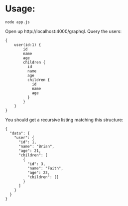 # Usage:

```node app.js```

Open up http://localhost:4000/graphql. Query the users:

```
{
    user(id:1) {
        id
        name
        age
        children {
          id
          name
          age
          children {
            id
            name
            age
          }
        }
    }
}
```

You should get a recursive listing matching this structure:

```
{
  "data": {
    "user": {
      "id": 1,
      "name": "Brian",
      "age": 21,
      "children": [
        {
          "id": 3,
          "name": "Faith",
          "age": 23,
          "children": []
        }
      ]
    }
  }
}
```
